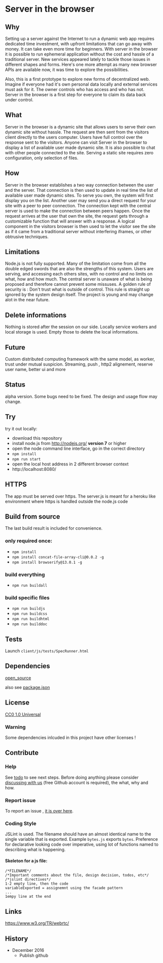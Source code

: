 # Server in the browser

## Why


Setting up a server against the Internet to run a dynamic web app requires dedicated time investment, with upfront limitations that can go away with money. It can take even more time for beginners. With server in the browser it is possible to run ephemeral application without the cost and hassle of a traditional server. New services appeared lately to tackle those issues in different shapes and forms. Here's one more attempt as many new browser APIs are available now, it was time to explore the possibilities. 

Also, this is a first prototype to explore new forms of decentralized web. Imagine if everyone had it's own personal data locally and external services must ask for it. The owner controls who has access and who has not. Server in the browser is a first step for everyone to claim its data back under control.

## What 

Server in the browser is a dynamic site that allows users to serve their own dynamic site without hassle. The request are then sent from the visitors client directly to the users computer. Users have full control over the response sent to the visitors. Anyone can visit Server in the browser to display a list of available user made dynamic site. It is also possible to chat with other people connected to the site. Serving a static site requires zero configuration, only selection of files.


## How

Server in the browser establishes a two way connection between the user and the server. That connection is then used to update in real time the list of available user made dynamic sites. To serve you own, the system will first display you on the list. Another user may send you a direct request for your site with a peer to peer connection. The connection kept with the central server is used to make the connection between peers happen. Once the request arrives at the user that own the site, the request gets through a customizable function that will answer with a response. A logical component in the visitors browser is then used to let the visitor see the site as if it came from a traditional server without interfering iframes, or other obtrusive techniques.



## Limitations

Node.js is not fully supported. Many of the limitation come from all the double edged swords that are also the strengths of this system. Users are serving, and accessing each others sites, with no control and no limits on what, how and how much. The central server is unaware of what is being proposed and therefore cannot prevent some missuses. A golden rule of security is : Don't trust what is outside of control. This rule is straight up ignored by the system design itself. The project is young and may change alot in the near future.


## Delete informations

Nothing is stored after the session on our side. Locally service workers and local storage is used. Empty those to delete the local informations.


## Future

Custom distributed computing framework with the same model, as worker, trust under mutual suspicion. Streaming, push , http2 alignement, reserve user name, better ui and more




## Status


alpha version. Some bugs need to be fixed. The design and usage flow may change.


## Try


try it out locally:


 * download this repository
 * install node.js from http://nodejs.org/ **version 7** or higher
 * open the node command line interface, go in the correct directory
 * `npm install`
 * `npm run start`
 * open the local host address in 2 different browser context
 * http://localhost:8080/


## HTTPS


The app must be served over https. The server.js is meant for a heroku like environment where https is handled outside the node.js code


## Build from source


The last build result is included for convenience.

 
### only required once:


 * `npm install`
 * `npm install concat-file-array-cli@0.0.2 -g`
 * `npm install browserify@13.0.1 -g`


### build everything 


 * `npm run buildall`
 

### build specific files


 * `npm run buildjs`
 * `npm run buildcss`
 * `npm run buildhtml`
 * `npm run builddoc`


## Tests


Launch `client/js/tests/SpecRunner.html`


## Dependencies


[open_source](client/html/built/open_source.min.html)

also see [package.json](./package.json)


## License


[CC0 1.0 Universal](https://creativecommons.org/publicdomain/zero/1.0/legalcode)


### Warning


Some dependencies inlcuded in this project have other licenses !


## Contribute


### Help 

See [todo](documentation/todo.txt) to see next steps. Before doing anything please consider [discussing with us](https://dystroy.org/miaou/3) (free Github account is required), the what, why and how. 


### Report issue

To report an issue , [it is over here](https://github.com/GrosSacASac/server-in-the-browser/issues).


### Coding Style


JSLint is used. The filename should have an almost identical name to the single variable that is exported. Example `bytes.js` exports `bytes`. Preference for declarative looking code over imperative, using lot of functions named to describing what is happening.


#### Skeleton for a js file:



    /*FILENAME*/
    /*Important comments about the file, design decision, todos, etc*/
    /*jslint directives*/
    1-2 empty line, then the code
    variableExported = assignemnt using the facade pattern
    ...
    1empy line at the end


## Links

https://www.w3.org/TR/webrtc/


## History

 * December 2016
     * Publish github

